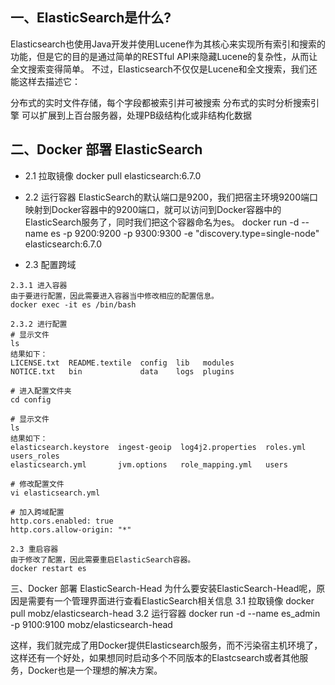 
## 一、ElasticSearch是什么?
Elasticsearch也使用Java开发并使用Lucene作为其核心来实现所有索引和搜索的功能，但是它的目的是通过简单的RESTful API来隐藏Lucene的复杂性，从而让全文搜索变得简单。
不过，Elasticsearch不仅仅是Lucene和全文搜索，我们还能这样去描述它：

分布式的实时文件存储，每个字段都被索引并可被搜索
分布式的实时分析搜索引擎
可以扩展到上百台服务器，处理PB级结构化或非结构化数据

## 二、Docker 部署 ElasticSearch

- 2.1 拉取镜像
docker pull elasticsearch:6.7.0

- 2.2 运行容器
ElasticSearch的默认端口是9200，我们把宿主环境9200端口映射到Docker容器中的9200端口，就可以访问到Docker容器中的ElasticSearch服务了，同时我们把这个容器命名为es。
docker run -d --name es -p 9200:9200 -p 9300:9300 -e "discovery.type=single-node" elasticsearch:6.7.0

- 2.3 配置跨域
```
2.3.1 进入容器
由于要进行配置，因此需要进入容器当中修改相应的配置信息。
docker exec -it es /bin/bash

2.3.2 进行配置
# 显示文件
ls
结果如下：
LICENSE.txt  README.textile  config  lib   modules
NOTICE.txt   bin             data    logs  plugins

# 进入配置文件夹
cd config

# 显示文件
ls
结果如下：
elasticsearch.keystore  ingest-geoip  log4j2.properties  roles.yml  users_roles
elasticsearch.yml       jvm.options   role_mapping.yml   users

# 修改配置文件
vi elasticsearch.yml

# 加入跨域配置
http.cors.enabled: true
http.cors.allow-origin: "*"

2.3 重启容器
由于修改了配置，因此需要重启ElasticSearch容器。
docker restart es
```

三、Docker 部署 ElasticSearch-Head
为什么要安装ElasticSearch-Head呢，原因是需要有一个管理界面进行查看ElasticSearch相关信息
3.1 拉取镜像
docker pull mobz/elasticsearch-head
3.2 运行容器
docker run -d --name es_admin -p 9100:9100 mobz/elasticsearch-head

这样，我们就完成了用Docker提供Elasticsearch服务，而不污染宿主机环境了，这样还有一个好处，如果想同时启动多个不同版本的Elastcsearch或者其他服务，Docker也是一个理想的解决方案。



